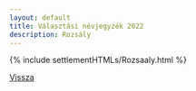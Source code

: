 ```yaml
---
layout: default
title: Választási névjegyzék 2022
description: Rozsály
---
```


{% include settlementHTMLs/Rozsaaly.html %}

[Vissza](../)
